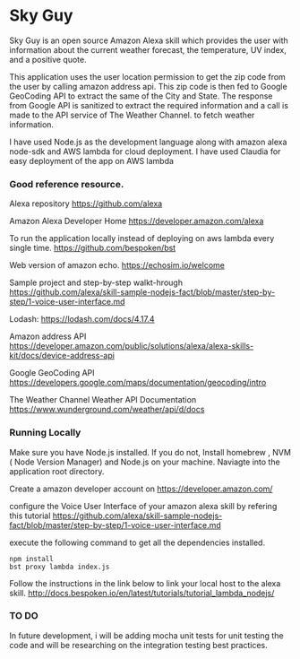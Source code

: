 # Sky Guy
Sky Guy is an open source Amazon Alexa skill which provides the user with information about the current weather forecast, the temperature, UV index, and a positive quote.

This application uses the user location permission to get the zip code from the user by calling amazon address api.
This zip code is then fed to Google GeoCoding API to extract the same of the City and State.
The response from Google API is sanitized to extract the required information and a call is made to the API service of The Weather Channel. to fetch weather information.

I have used Node.js as the development language along with amazon alexa node-sdk and AWS lambda for cloud deployment.
I have used Claudia for easy deployment of the app on AWS lambda


### Good reference resource.

Alexa repository
https://github.com/alexa

Amazon Alexa Developer Home
https://developer.amazon.com/alexa

To run the application locally instead of deploying on aws lambda every single time.
https://github.com/bespoken/bst

Web version of amazon echo.
https://echosim.io/welcome

Sample project and step-by-step walkt-hrough
https://github.com/alexa/skill-sample-nodejs-fact/blob/master/step-by-step/1-voice-user-interface.md

Lodash:
https://lodash.com/docs/4.17.4

Amazon address API
https://developer.amazon.com/public/solutions/alexa/alexa-skills-kit/docs/device-address-api

Google GeoCoding API
https://developers.google.com/maps/documentation/geocoding/intro

The Weather Channel Weather API Documentation
https://www.wunderground.com/weather/api/d/docs

### Running Locally

Make sure you have Node.js installed.
If you do not, Install homebrew , NVM  ( Node Version Manager) and Node.js on your machine.
Naviagte into the application root directory.

Create a amazon developer account on  https://developer.amazon.com/

configure the Voice User Interface of your amazon alexa skill by refering this tutorial
https://github.com/alexa/skill-sample-nodejs-fact/blob/master/step-by-step/1-voice-user-interface.md

execute the following command to get all the dependencies installed.

```
npm install
bst proxy lambda index.js
```
Follow the instructions in the link below to link your local host to the alexa skill.
http://docs.bespoken.io/en/latest/tutorials/tutorial_lambda_nodejs/


### TO DO

In future development, i will be adding mocha unit tests for unit testing the code and will be researching on the integration testing best practices.